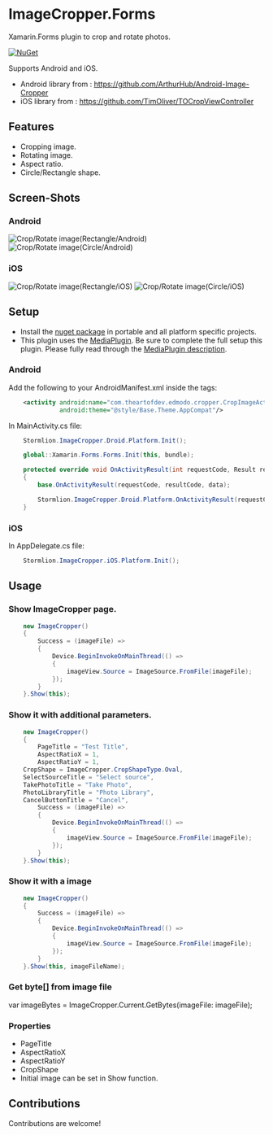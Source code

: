 # ImageCropper.Forms

Xamarin.Forms plugin to crop and rotate photos.

[![NuGet](https://img.shields.io/nuget/v/ImageCropper.Forms.svg)](https://www.nuget.org/packages/ImageCropper.Forms/)

Supports Android and iOS.
* Android library from : https://github.com/ArthurHub/Android-Image-Cropper
* iOS library from : https://github.com/TimOliver/TOCropViewController

## Features

* Cropping image.
* Rotating image.
* Aspect ratio.
* Circle/Rectangle shape.

## Screen-Shots

### Android
<img src="ScreenShots/Android_Rectangle.gif" alt="Crop/Rotate image(Rectangle/Android)"/> <img src="ScreenShots/Android_Circle.gif" alt="Crop/Rotate image(Circle/Android)"/>

### iOS
<img src="ScreenShots/iOS_Rectangle.gif" alt="Crop/Rotate image(Rectangle/iOS)"/> <img src="ScreenShots/iOS_Circle.gif" alt="Crop/Rotate image(Circle/iOS)" />

## Setup

* Install the [nuget package](https://www.nuget.org/packages/ShapeControl.Forms/) in portable and all platform specific projects.
* This plugin uses the [MediaPlugin](https://github.com/jamesmontemagno/MediaPlugin/blob/master/README.md). Be sure to complete the full setup this plugin. Please fully read through the [MediaPlugin description](https://github.com/jamesmontemagno/MediaPlugin/blob/master/README.md).

### Android

Add the following to your AndroidManifest.xml inside the <application> tags:
```xml	
	<activity android:name="com.theartofdev.edmodo.cropper.CropImageActivity"
	          android:theme="@style/Base.Theme.AppCompat"/>	
```

In MainActivity.cs file:
```cs
    Stormlion.ImageCropper.Droid.Platform.Init();

    global::Xamarin.Forms.Forms.Init(this, bundle);
```
```cs
    protected override void OnActivityResult(int requestCode, Result resultCode, Intent data)
    {
        base.OnActivityResult(requestCode, resultCode, data);

        Stormlion.ImageCropper.Droid.Platform.OnActivityResult(requestCode, resultCode, data);
    }
```

### iOS

In AppDelegate.cs file:

```cs
    Stormlion.ImageCropper.iOS.Platform.Init();
```
## Usage

### Show ImageCropper page.
```cs
    new ImageCropper()
    {
        Success = (imageFile) =>
        {
            Device.BeginInvokeOnMainThread(() =>
            {
                imageView.Source = ImageSource.FromFile(imageFile);
            });
        }
    }.Show(this);
```
### Show it with additional parameters.
```cs
    new ImageCropper()
    {
        PageTitle = "Test Title",
        AspectRatioX = 1,
        AspectRatioY = 1,
	CropShape = ImageCropper.CropShapeType.Oval,
	SelectSourceTitle = "Select source",
	TakePhotoTitle = "Take Photo",
	PhotoLibraryTitle = "Photo Library",
	CancelButtonTitle = "Cancel",
        Success = (imageFile) =>
        {
            Device.BeginInvokeOnMainThread(() =>
            {
                imageView.Source = ImageSource.FromFile(imageFile);
            });
        }
    }.Show(this);
```
### Show it with a image
```cs
    new ImageCropper()
    {
        Success = (imageFile) =>
        {
            Device.BeginInvokeOnMainThread(() =>
            {
                imageView.Source = ImageSource.FromFile(imageFile);
            });
        }
    }.Show(this, imageFileName);
```
### Get byte[] from image file
var imageBytes = ImageCropper.Current.GetBytes(imageFile: imageFile);
### Properties
* PageTitle
* AspectRatioX
* AspectRatioY
* CropShape
* Initial image can be set in Show function.

## Contributions
Contributions are welcome!
